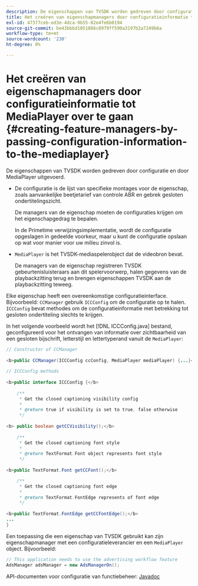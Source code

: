 ```yaml
---
description: De eigenschappen van TVSDK worden gedreven door configuratie en door MediaPlayer uitgevoerd.
title: Het creëren van eigenschapmanagers door configuratieinformatie tot MediaPlayer over te gaan
exl-id: 47377ceb-ed3e-4dca-9b55-82e4fe6b0194
source-git-commit: be43bbbd1051886c8979ff590a3197b2a7249b6a
workflow-type: tm+mt
source-wordcount: '230'
ht-degree: 0%

---
```


# Het creëren van eigenschapmanagers door configuratieinformatie tot MediaPlayer over te gaan {#creating-feature-managers-by-passing-configuration-information-to-the-mediaplayer}

De eigenschappen van TVSDK worden gedreven door configuratie en door MediaPlayer uitgevoerd.

* De configuratie is de lijst van specifieke montages voor de eigenschap, zoals aanvankelijke beetjetarief van controle ABR en gebrek gesloten ondertitelingszicht.

   De managers van de eigenschap moeten de configuraties krijgen om het eigenschapgedrag te bepalen.

   In de Primetime verwijzingsimplementatie, wordt de configuratie opgeslagen in gedeelde voorkeur, maar u kunt de configuratie opslaan op wat voor manier voor uw milieu zinvol is.

* `MediaPlayer` is het TVSDK-mediaspelerobject dat de videobron bevat.

   De managers van de eigenschap registreren TVSDK gebeurtenisluisteraars aan dit spelervoorwerp, halen gegevens van de playbackzitting terug en brengen eigenschappen TVSDK aan de playbackzitting teweeg.

Elke eigenschap heeft een overeenkomstige configuratieinterface. Bijvoorbeeld: `CCManager` gebruik `ICCConfig` om de configuratie op te halen. `ICCConfig` bevat methodes om de configuratieinformatie met betrekking tot gesloten ondertiteling slechts te krijgen.

In het volgende voorbeeld wordt het [!DNL ICCConfig.java] bestand, geconfigureerd voor het ontvangen van informatie over zichtbaarheid van een gesloten bijschrift, letterstijl en lettertyperand vanuit de `MediaPlayer`:

```java
// Constructor of CCManager 
 
<b>public CCManager(ICCConfig ccConfig, MediaPlayer mediaPlayer) {...}</b> 
  
// ICCConfig methods 
 
<b>public interface ICCConfig {</b> 
  
    /** 
     * Get the closed captioning visibility config 
     * 
     * @return true if visibility is set to true, false otherwise 
     */ 
    
<b> public boolean getCCVisibility();</b> 
  
    /** 
     * Get the closed captioning font style 
     * 
     * @return TextFormat.Font object represents font style 
     */ 
     
<b>public TextFormat.Font getCCFont();</b>

    /** 
     * Get the closed captioning font edge 
     * 
     * @return TextFormat.FontEdge represents of font edge 
     */ 
     
<b>public TextFormat.FontEdge getCCFontEdge();</b> 
... 
}
```

Een toepassing die een eigenschap van TVSDK gebruikt kan zijn eigenschapmanager met een configuratieleverancier en een `MediaPlayer` object. Bijvoorbeeld:

```java
// This application needs to use the advertising workflow feature 
AdsManager adsManager = new AdsManagerOn();
```

API-documenten voor configuratie van functiebeheer: [Javadoc](https://help.adobe.com/en_US/primetime/api/reference_implementation/android/javadoc/com/adobe/primetime/reference/config/package-summary.html)
